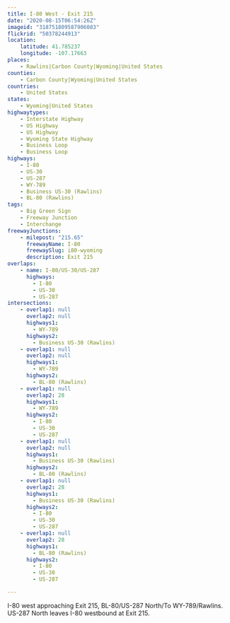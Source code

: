 ```yaml
---
title: I-80 West - Exit 215
date: "2020-08-15T06:54:26Z"
imageid: "318751809587906083"
flickrid: "50378244913"
location:
    latitude: 41.785237
    longitude: -107.17663
places:
    - Rawlins|Carbon County|Wyoming|United States
counties:
    - Carbon County|Wyoming|United States
countries:
    - United States
states:
    - Wyoming|United States
highwaytypes:
    - Interstate Highway
    - US Highway
    - US Highway
    - Wyoming State Highway
    - Business Loop
    - Business Loop
highways:
    - I-80
    - US-30
    - US-287
    - WY-789
    - Business US-30 (Rawlins)
    - BL-80 (Rawlins)
tags:
    - Big Green Sign
    - Freeway Junction
    - Interchange
freewayJunctions:
    - milepost: "215.65"
      freewayName: I-80
      freewaySlug: i80-wyoming
      description: Exit 215
overlaps:
    - name: I-80/US-30/US-287
      highways:
        - I-80
        - US-30
        - US-287
intersections:
    - overlap1: null
      overlap2: null
      highways1:
        - WY-789
      highways2:
        - Business US-30 (Rawlins)
    - overlap1: null
      overlap2: null
      highways1:
        - WY-789
      highways2:
        - BL-80 (Rawlins)
    - overlap1: null
      overlap2: 28
      highways1:
        - WY-789
      highways2:
        - I-80
        - US-30
        - US-287
    - overlap1: null
      overlap2: null
      highways1:
        - Business US-30 (Rawlins)
      highways2:
        - BL-80 (Rawlins)
    - overlap1: null
      overlap2: 28
      highways1:
        - Business US-30 (Rawlins)
      highways2:
        - I-80
        - US-30
        - US-287
    - overlap1: null
      overlap2: 28
      highways1:
        - BL-80 (Rawlins)
      highways2:
        - I-80
        - US-30
        - US-287

---
```

I-80 west approaching Exit 215, BL-80/US-287 North/To WY-789/Rawlins.  US-287 North leaves I-80 westbound at Exit 215.